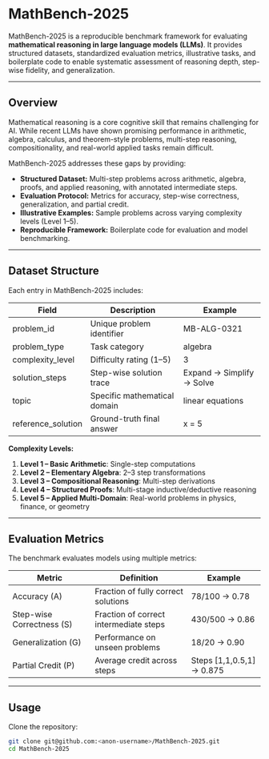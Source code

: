 # MathBench-2025

MathBench-2025 is a reproducible benchmark framework for evaluating **mathematical reasoning in large language models (LLMs)**. It provides structured datasets, standardized evaluation metrics, illustrative tasks, and boilerplate code to enable systematic assessment of reasoning depth, step-wise fidelity, and generalization.

---

## Overview

Mathematical reasoning is a core cognitive skill that remains challenging for AI. While recent LLMs have shown promising performance in arithmetic, algebra, calculus, and theorem-style problems, multi-step reasoning, compositionality, and real-world applied tasks remain difficult.

MathBench-2025 addresses these gaps by providing:

- **Structured Dataset:** Multi-step problems across arithmetic, algebra, proofs, and applied reasoning, with annotated intermediate steps.
- **Evaluation Protocol:** Metrics for accuracy, step-wise correctness, generalization, and partial credit.
- **Illustrative Examples:** Sample problems across varying complexity levels (Level 1–5).
- **Reproducible Framework:** Boilerplate code for evaluation and model benchmarking.

---

## Dataset Structure

Each entry in MathBench-2025 includes:

| Field | Description | Example |
|-------|-------------|---------|
| problem_id | Unique problem identifier | MB-ALG-0321 |
| problem_type | Task category | algebra |
| complexity_level | Difficulty rating (1–5) | 3 |
| solution_steps | Step-wise solution trace | Expand → Simplify → Solve |
| topic | Specific mathematical domain | linear equations |
| reference_solution | Ground-truth final answer | x = 5 |

**Complexity Levels:**

1. **Level 1 – Basic Arithmetic**: Single-step computations  
2. **Level 2 – Elementary Algebra**: 2–3 step transformations  
3. **Level 3 – Compositional Reasoning**: Multi-step derivations  
4. **Level 4 – Structured Proofs**: Multi-stage inductive/deductive reasoning  
5. **Level 5 – Applied Multi-Domain**: Real-world problems in physics, finance, or geometry

---

## Evaluation Metrics

The benchmark evaluates models using multiple metrics:

| Metric | Definition | Example |
|--------|------------|---------|
| Accuracy (A) | Fraction of fully correct solutions | 78/100 → 0.78 |
| Step-wise Correctness (S) | Fraction of correct intermediate steps | 430/500 → 0.86 |
| Generalization (G) | Performance on unseen problems | 18/20 → 0.90 |
| Partial Credit (P) | Average credit across steps | Steps [1,1,0.5,1] → 0.875 |

---

## Usage

Clone the repository:

```bash
git clone git@github.com:<anon-username>/MathBench-2025.git
cd MathBench-2025
